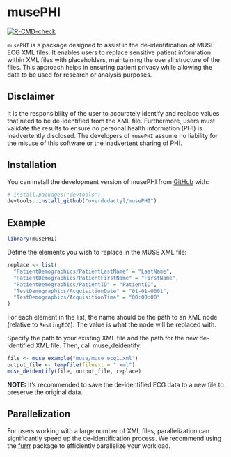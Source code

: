 
<!-- README.md is generated from README.Rmd. Please edit that file -->

# musePHI

<!-- badges: start -->

[![R-CMD-check](https://github.com/overdodactyl/musePHI/actions/workflows/R-CMD-check.yaml/badge.svg)](https://github.com/overdodactyl/musePHI/actions/workflows/R-CMD-check.yaml)
<!-- badges: end -->

`musePHI` is a package designed to assist in the de-identification of
MUSE ECG XML files. It enables users to replace sensitive patient
information within XML files with placeholders, maintaining the overall
structure of the files. This approach helps in ensuring patient privacy
while allowing the data to be used for research or analysis purposes.

## Disclaimer

It is the responsibility of the user to accurately identify and replace
values that need to be de-identified from the XML file. Furthermore,
users must validate the results to ensure no personal health information
(PHI) is inadvertently disclosed. The developers of `musePHI` assume no
liability for the misuse of this software or the inadvertent sharing of
PHI.

## Installation

You can install the development version of musePHI from
[GitHub](https://github.com/) with:

``` r
# install.packages("devtools")
devtools::install_github("overdodactyl/musePHI")
```

## Example

``` r
library(musePHI)
```

Define the elements you wish to replace in the MUSE XML file:

``` r
replace <- list(
  "PatientDemographics/PatientLastName" = "LastName",
  "PatientDemographics/PatientFirstName" = "FirstName",
  "PatientDemographics/PatientID" = "PatientID",
  "TestDemographics/AcquisitionDate" = "01-01-0001",
  "TestDemographics/AcquisitionTime" = "00:00:00"
)
```

For each element in the list, the name should be the path to an XML node
(relative to `RestingECG`). The value is what the node will be replaced
with.

Specify the path to your existing XML file and the path for the new
de-identified XML file. Then, call muse_deidentify:

``` r
file <- muse_example("muse/muse_ecg1.xml")
output_file <- tempfile(fileext = ".xml")
muse_deidentify(file, output_file, replace)
```

**NOTE:** It’s recommended to save the de-identified ECG data to a new
file to preserve the original data.

## Parallelization

For users working with a large number of XML files, parallelization can
significantly speed up the de-identification process. We recommend using
the [furrr](https://furrr.futureverse.org) package to efficiently
parallelize your workload.
